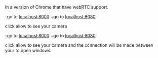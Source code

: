 In a version of Chrome that have webRTC support.
  
 -go to [localhost:8000](http://localhost:8080)
 +go to [localhost:8080](http://localhost:8080)
  
  click allow to see your camera
  
 -go to [localhost:8000](http://localhost:8080)
 +go to [localhost:8080](http://localhost:8080)
  
  click allow to see your camera and the connection will be made between your to open windows.